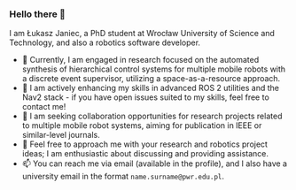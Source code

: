 ### Hello there 👋

<!--
**ljaniec/ljaniec** is a ✨ _special_ ✨ repository because its `README.md` (this file) appears on your GitHub profile.
-->
I am Łukasz Janiec, a PhD student at Wrocław University of Science and Technology, and also a robotics software developer.

-    🔭 Currently, I am engaged in research focused on the automated synthesis of hierarchical control systems for multiple mobile robots with a discrete event supervisor, utilizing a space-as-a-resource approach.
-    🌱 I am actively enhancing my skills in advanced ROS 2 utilities and the Nav2 stack - if you have open issues suited to my skills, feel free to contact me!
-    👯 I am seeking collaboration opportunities for research projects related to multiple mobile robot systems, aiming for publication in IEEE or similar-level journals.
-    💬 Feel free to approach me with your research and robotics project ideas; I am enthusiastic about discussing and providing assistance.
-    📫 You can reach me via email (available in the profile), and I also have a university email in the format `name.surname@pwr.edu.pl`.
